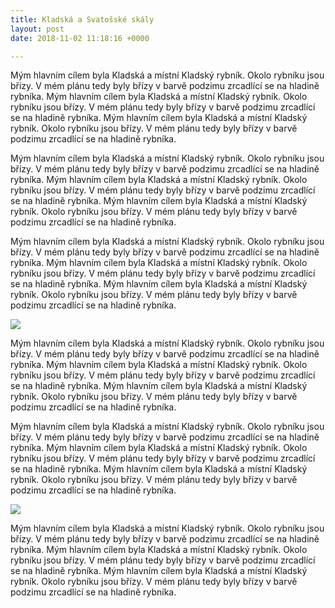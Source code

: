 ```yaml
---
title: Kladská a Svatošské skály
layout: post
date: 2018-11-02 11:18:16 +0000

---
```

Mým hlavním cílem byla Kladská a místní Kladský rybník. Okolo rybníku  jsou břízy. V mém plánu tedy byly břízy v barvě podzimu zrcadlící se na  hladině rybníka. Mým hlavním cílem byla Kladská a místní Kladský rybník.  Okolo rybníku jsou břízy. V mém plánu tedy byly břízy v barvě podzimu  zrcadlící se na hladině rybníka. Mým hlavním cílem byla Kladská a místní  Kladský rybník. Okolo rybníku jsou břízy. V mém plánu tedy byly břízy v  barvě podzimu zrcadlící se na hladině rybníka.  

Mým hlavním cílem byla Kladská a místní Kladský rybník. Okolo rybníku  jsou břízy. V mém plánu tedy byly břízy v barvě podzimu zrcadlící se na  hladině rybníka. Mým hlavním cílem byla Kladská a místní Kladský rybník.  Okolo rybníku jsou břízy. V mém plánu tedy byly břízy v barvě podzimu  zrcadlící se na hladině rybníka. Mým hlavním cílem byla Kladská a místní  Kladský rybník. Okolo rybníku jsou břízy. V mém plánu tedy byly břízy v  barvě podzimu zrcadlící se na hladině rybníka.  

Mým hlavním cílem byla Kladská a místní Kladský rybník. Okolo rybníku  jsou břízy. V mém plánu tedy byly břízy v barvě podzimu zrcadlící se na  hladině rybníka. Mým hlavním cílem byla Kladská a místní Kladský rybník.  Okolo rybníku jsou břízy. V mém plánu tedy byly břízy v barvě podzimu  zrcadlící se na hladině rybníka. Mým hlavním cílem byla Kladská a místní  Kladský rybník. Okolo rybníku jsou břízy. V mém plánu tedy byly břízy v  barvě podzimu zrcadlící se na hladině rybníka.  

![](/uploads/2018/02/17/bridge3.jpg)

Mým hlavním cílem byla Kladská a místní Kladský rybník. Okolo rybníku  jsou břízy. V mém plánu tedy byly břízy v barvě podzimu zrcadlící se na  hladině rybníka. Mým hlavním cílem byla Kladská a místní Kladský rybník.  Okolo rybníku jsou břízy. V mém plánu tedy byly břízy v barvě podzimu  zrcadlící se na hladině rybníka. Mým hlavním cílem byla Kladská a místní  Kladský rybník. Okolo rybníku jsou břízy. V mém plánu tedy byly břízy v  barvě podzimu zrcadlící se na hladině rybníka.  

Mým hlavním cílem byla Kladská a místní Kladský rybník. Okolo rybníku  jsou břízy. V mém plánu tedy byly břízy v barvě podzimu zrcadlící se na  hladině rybníka. Mým hlavním cílem byla Kladská a místní Kladský rybník.  Okolo rybníku jsou břízy. V mém plánu tedy byly břízy v barvě podzimu  zrcadlící se na hladině rybníka. Mým hlavním cílem byla Kladská a místní  Kladský rybník. Okolo rybníku jsou břízy. V mém plánu tedy byly břízy v  barvě podzimu zrcadlící se na hladině rybníka.  

![](/uploads/2018/02/17/bridge.jpg)

Mým hlavním cílem byla Kladská a místní Kladský rybník. Okolo rybníku  jsou břízy. V mém plánu tedy byly břízy v barvě podzimu zrcadlící se na  hladině rybníka. Mým hlavním cílem byla Kladská a místní Kladský rybník.  Okolo rybníku jsou břízy. V mém plánu tedy byly břízy v barvě podzimu  zrcadlící se na hladině rybníka. Mým hlavním cílem byla Kladská a místní  Kladský rybník. Okolo rybníku jsou břízy. V mém plánu tedy byly břízy v  barvě podzimu zrcadlící se na hladině rybníka.  